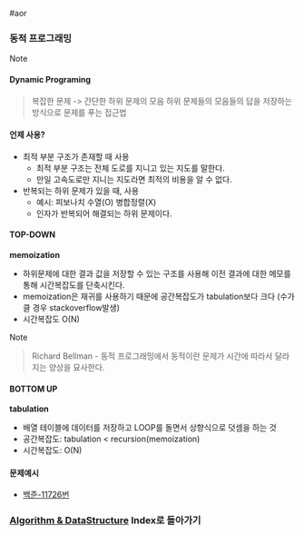 #aor 
### 동적 프로그래밍
>[!note]
>#### Dynamic Programing
>
>>복잡한 문제 -> 간단한 하위 문제의 모음
>>하위 문제들의 모음들의 답을 저장하는 방식으로 문제를 푸는 접근법
#### 언제 사용?
- 최적 부분 구조가 존재할 때 사용
    - 최적 부분 구조는 전체 도로를 지니고 있는 지도를 말한다.
    - 만일 고속도로만 지니는 지도라면 최적의 비용을 알 수 없다.
- 반복되는 하위 문제가 있을 때, 사용
	- 예시: 피보나치 수열(O) 병합정렬(X)
	- 인자가 반복되어 해결되는 하위 문제이다.
#### TOP-DOWN
**memoization** 
- 하위문제에 대한 결과 값을 저장할 수 있는 구조를 사용해 이전 결과에 대한 메모를 통해  시간복잡도를 단축시킨다.
- memoization은 재귀를 사용하기 때문에 공간복잡도가 tabulation보다 크다 (수가 클 경우 stackoverflow발생)
- 시간복잡도 O(N)

>[!note]
>>Richard Bellman - 동적 프로그래밍에서 동적이란 문제가 시간에 따라서 달라지는 양상을 묘사한다.
#### BOTTOM UP
**tabulation**
- 배열 테이블에 데이터를 저장하고 LOOP를 돌면서 상향식으로 덧셈을 하는 것
- 공간복잡도: tabulation < recursion(memoization)
- 시간복잡도: O(N)

#### 문제예시
- [백준-11726번](https://github.com/onlyoon/BaekJoon-Algorithm/tree/main/%EB%B0%B1%EC%A4%80/Silver/11726.%E2%80%852%C3%97n%E2%80%85%ED%83%80%EC%9D%BC%EB%A7%81)
### [Algorithm & DataStructure](../../../Dev-Index/Algorithm%20&%20DataStructure.md) Index로 돌아가기


